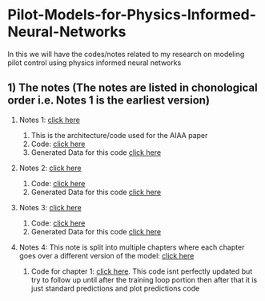 # Pilot-Models-for-Physics-Informed-Neural-Networks
In this we will have the codes/notes related to my research on modeling pilot control using physics informed neural networks

## 1) The notes (The notes are listed in chonological order i.e. Notes 1 is the earliest version)
1. Notes 1: [click here](https://github.com/stephenbrutch/Pilot-Models-for-Physics-Informed-Neural-Networks/blob/main/Google%20Colab%20Code%201%20Notes.pdf)
   1. This is the architecture/code used for the AIAA paper
   2. Code: [click here](https://gist.github.com/stephenbrutch/16b24ac7bab9f077af155bdd9098dffe)
   3. Generated Data for this code [click here](https://github.com/stephenbrutch/Pilot-Models-for-Physics-Informed-Neural-Networks/blob/main/data%20for%20notes%201.zip)

2. Notes 2: [click here](https://github.com/stephenbrutch/Pilot-Models-for-Physics-Informed-Neural-Networks/blob/main/Google%20Colab%20Code%201.1%20Notes.pdf)
   1. Code: [click here](https://gist.github.com/stephenbrutch/516a3ff5da41341a28b172b0ad896c9b)
   2. Generated Data for this code [click here](https://github.com/stephenbrutch/Pilot-Models-for-Physics-Informed-Neural-Networks/blob/main/data%20for%20notes%201.zip)

3. Notes 3: [click here](https://github.com/stephenbrutch/Pilot-Models-for-Physics-Informed-Neural-Networks/blob/main/Google%20Colab%20Code%201.2%20Notes.pdf)
   1. Code: [click here](https://gist.github.com/stephenbrutch/ac56c78649bf8e3f3c4f1716b2867203)
   2. Generated Data for this code [click here](https://github.com/stephenbrutch/Pilot-Models-for-Physics-Informed-Neural-Networks/blob/main/data%20for%20notes%201.zip)      

4. Notes 4: This note is split into multiple chapters where each chapter goes over a different version of the model: [click here]()
   1. Code for chapter 1: [click here](https://gist.github.com/stephenbrutch/e2b036c1a5c22db6aa0cf02943a66118). This code isnt perfectly updated but try to follow up until after the training loop portion then after that it is just standard predictions and plot predictions code
